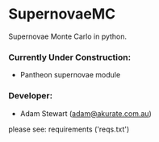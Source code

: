 # SupernovaeMC
Supernovae Monte Carlo in python.

### Currently Under Construction:
  - Pantheon supernovae module

### Developer:
- Adam Stewart (adam@akurate.com.au)

please see: requirements ('reqs.txt')
